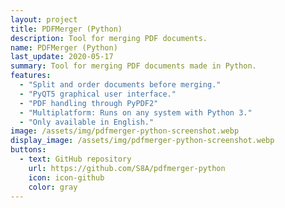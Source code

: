 ```yaml
---
layout: project
title: PDFMerger (Python)
description: Tool for merging PDF documents.
name: PDFMerger (Python)
last_update: 2020-05-17
summary: Tool for merging PDF documents made in Python.
features:
  - "Split and order documents before merging."
  - "PyQT5 graphical user interface."
  - "PDF handling through PyPDF2"
  - "Multiplatform: Runs on any system with Python 3."
  - "Only available in English."
image: /assets/img/pdfmerger-python-screenshot.webp
display_image: /assets/img/pdfmerger-python-screenshot.webp
buttons:
  - text: GitHub repository
    url: https://github.com/S8A/pdfmerger-python
    icon: icon-github
    color: gray
---
```

